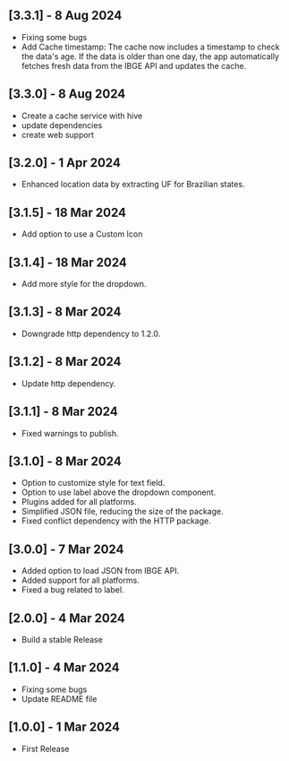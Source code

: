 ## [3.3.1] - 8 Aug 2024

- Fixing some bugs
- Add Cache timestamp: The cache now includes a timestamp to check the data's age. If the data is older than one day, the app automatically fetches fresh data from the IBGE API and updates the cache.

## [3.3.0] - 8 Aug 2024

- Create a cache service with hive
- update dependencies
- create web support

## [3.2.0] - 1 Apr 2024

- Enhanced location data by extracting UF for Brazilian states.

## [3.1.5] - 18 Mar 2024

- Add option to use a Custom Icon

## [3.1.4] - 18 Mar 2024

- Add more style for the dropdown.

## [3.1.3] - 8 Mar 2024

- Downgrade http dependency to 1.2.0.

## [3.1.2] - 8 Mar 2024

- Update http dependency.

## [3.1.1] - 8 Mar 2024

- Fixed warnings to publish.

## [3.1.0] - 8 Mar 2024

- Option to customize style for text field.
- Option to use label above the dropdown component.
- Plugins added for all platforms.
- Simplified JSON file, reducing the size of the package.
- Fixed conflict dependency with the HTTP package.

## [3.0.0] - 7 Mar 2024

- Added option to load JSON from IBGE API.
- Added support for all platforms.
- Fixed a bug related to label.

## [2.0.0] - 4 Mar 2024

- Build a stable Release

## [1.1.0] - 4 Mar 2024

- Fixing some bugs
- Update README file

## [1.0.0] - 1 Mar 2024

- First Release
